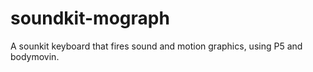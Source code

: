# soundkit-mograph

A sounkit keyboard that fires sound and motion graphics, using P5 and bodymovin.
